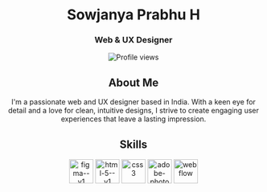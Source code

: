 <h1 align="center">Sowjanya Prabhu H</h1>
<h3 align="center">Web & UX Designer</h3>

<p align="center"> <img src="https://komarev.com/ghpvc/?username=sowjanyaprabhuh&label=Profile%20views&color=0e75b6&style=flat" alt="Profile views" /> </p>

<h2 align="center">About Me</h2>
<p align="center">I'm a passionate web and UX designer based in India. With a keen eye for detail and a love for clean, intuitive designs, I strive to create engaging user experiences that leave a lasting impression.</p>

<h2 align="center">Skills</h2>
<p align="center">
 <img width="48" height="48" src="https://img.icons8.com/color/48/figma--v1.png" alt="figma--v1">
  <img width="48" height="48" src="https://img.icons8.com/color/48/html-5--v1.png" alt="html-5--v1">
 <img width="48" height="48" src="https://img.icons8.com/fluency/48/css3.png" alt="css3">
  <img width="48" height="48" src="https://img.icons8.com/color/48/adobe-photoshop--v1.png" alt="adobe-photoshop--v1">
  <img width="48" height="48" src="https://img.icons8.com/color/48/webflow.png" alt="webflow">
 <script src="https://unpkg.com/@lottiefiles/lottie-player@latest/dist/lottie-player.js"></script><lottie-player src="https://lottie.host/fcde3978-44ce-43d5-a77c-5d909351d682/gcxRCcE1tA.json" background="##fff" speed="1" style="width: 300px; height: 300px" loop controls autoplay direction="1" mode="normal"></lottie-player>
</p>
